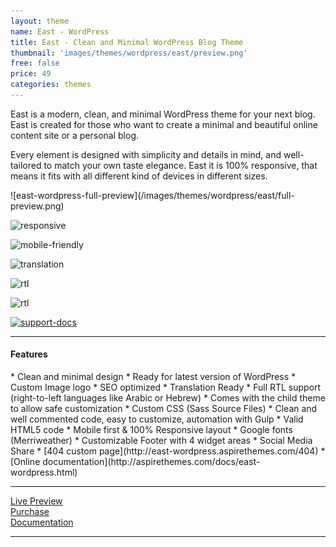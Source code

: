 ```yaml
---
layout: theme
name: East - WordPress
title: East - Clean and Minimal WordPress Blog Theme
thumbnail: 'images/themes/wordpress/east/preview.png'
free: false
price: 49
categories: themes
---
```


East is a modern, clean, and minimal WordPress theme for your next blog. East is created for those who want to create a minimal and beautiful online content site or a personal blog.

Every element is designed with simplicity and details in mind, and well-tailored to match your own taste elegance. East it is 100% responsive, that means it fits with all different kind of devices in different sizes.

<div class="darker-bg-image-wrap" markdown='1'>
  ![east-wordpress-full-preview](/images/themes/wordpress/east/full-preview.png)
</div>

![responsive](http://aspirethemes.github.io/images/envato/wordpress/east/responsive.png)

![mobile-friendly](http://aspirethemes.com/images/envato/wordpress/east/mobile-friendly.png)

![translation](http://aspirethemes.github.io/images/envato/wordpress/east/translation.png)

![rtl](http://aspirethemes.github.io/images/envato/wordpress/east/rtl.png)

![rtl](http://aspirethemes.github.io/images/envato/wordpress/east/arabic-translation.png)

[![support-docs](http://aspirethemes.github.io/images/envato/wordpress/east/support-docs.png)](http://aspirethemes.com/docs/east-wordpress.html)

---

#### Features

<div class="check-list" markdown='1'>
  * Clean and minimal design
  * Ready for latest version of WordPress
  * Custom Image logo
  * SEO optimized
  * Translation Ready
  * Full RTL support (right-to-left languages like Arabic or Hebrew)
  * Comes with the child theme to allow safe customization
  * Custom CSS (Sass Source Files)
  * Clean and well commented code, easy to customize, automation with Gulp
  * Valid HTML5 code
  * Mobile first & 100% Responsive layout
  * Google fonts (Merriweather)
  * Customizable Footer with 4 widget areas
  * Social Media Share
  * [404 custom page](http://east-wordpress.aspirethemes.com/404)
  * [Online documentation](http://aspirethemes.com/docs/east-wordpress.html)
</div>

---

<div class="row">
  <div class="column medium-4 large-4">
    <a class="button button--large button--expand" href="http://east-wordpress.aspirethemes.com/" target="_blank">Live Preview</a>
  </div>
  <div class="column medium-4 large-4">
    <a class="button button--expand button--large button--success" href="http://themeforest.net/item/east-clean-minimal-wordpress-blog-theme/15349397" target="_blank">Purchase</a>
  </div>
  <div class="column medium-4 large-4">
    <a class="button button--large button--expand" href="/docs/east-wordpress.html" target="_blank">Documentation</a>
  </div>
</div>

---